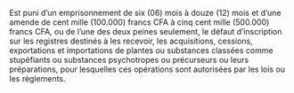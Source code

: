 Est puni d’un emprisonnement de six (06) mois à douze (12) mois et d’une amende de cent mille (100.000) francs CFA à cinq cent mille (500.000) francs CFA, ou de l’une des deux peines seulement, le défaut d’inscription sur les registres destinés à les recevoir, les acquisitions, cessions, exportations et importations de plantes ou substances classées comme stupéfiants ou substances psychotropes ou précurseurs ou leurs préparations, pour lesquelles ces opérations sont autorisées par les lois ou les règlements.